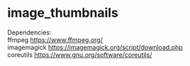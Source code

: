 # image_thumbnails

Dependencies:<br>
ffmpeg https://www.ffmpeg.org/<br>
imagemagick https://imagemagick.org/script/download.php<br>
coreutils https://www.gnu.org/software/coreutils/<br>
